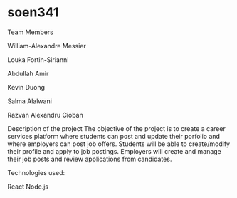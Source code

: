 # soen341

Team Members

William-Alexandre Messier

Louka Fortin-Sirianni

Abdullah Amir

Kevin Duong

Salma Alalwani

Razvan Alexandru Cioban


Description of the project
The objective of the project is to create a career services platform where students can post and update their porfolio and where employers can post job offers. Students will be able to create/modify their profile and apply to job postings. Employers will create and manage their job posts and review applications from candidates.


Technologies used:

React
Node.js
